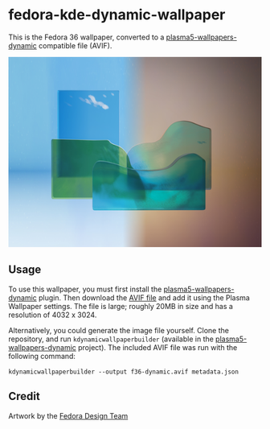 # fedora-kde-dynamic-wallpaper

This is the Fedora 36 wallpaper, converted to a
[plasma5-wallpapers-dynamic](https://github.com/zzag/plasma5-wallpapers-dynamic)
compatible file (AVIF).

![preview](preview.png)

## Usage

To use this wallpaper, you must first install the
[plasma5-wallpapers-dynamic](https://github.com/zzag/plasma5-wallpapers-dynamic#fedora)
plugin. Then download the
[AVIF file](https://github.com/subpop/fedora-kde-dynamic-wallpaper/blob/main/f36-dynamic.avif)
and add it using the Plasma Wallpaper settings. The file is large; roughly 20MB
in size and has a resolution of 4032 x 3024.

Alternatively, you could generate the image file yourself. Clone the repository,
and run `kdynamicwallpaperbuilder` (available in the
[plasma5-wallpapers-dynamic](https://github.com/zzag/plasma5-wallpapers-dynamic)
project). The included AVIF file was run with the following command:

```
kdynamicwallpaperbuilder --output f36-dynamic.avif metadata.json
```

## Credit

Artwork by the [Fedora Design Team](https://github.com/fedoradesign/)
